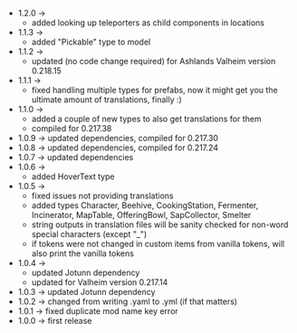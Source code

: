 * 1.2.0 ->
  * added looking up teleporters as child components in locations
* 1.1.3 -> 
  * added "Pickable" type to model
* 1.1.2 ->
  * updated (no code change required) for Ashlands Valheim version 0.218.15
* 1.1.1 ->
  * fixed handling multiple types for prefabs, now it might get you the ultimate amount of translations, finally :)
* 1.1.0 -> 
  * added a couple of new types to also get translations for them
  * compiled for 0.217.38
* 1.0.9 -> updated dependencies, compiled for 0.217.30
* 1.0.8 -> updated dependencies, compiled for 0.217.24
* 1.0.7 -> updated dependencies
* 1.0.6 ->
    * added HoverText type
* 1.0.5 ->
    * fixed issues not providing translations
    * added types Character, Beehive, CookingStation, Fermenter, Incinerator, MapTable, OfferingBowl, SapCollector,
      Smelter
    * string outputs in translation files will be sanity checked for non-word special characters (except "_")
    * if tokens were not changed in custom items from vanilla tokens, will also print the vanilla tokens
* 1.0.4 ->
    * updated Jotunn dependency
    * updated for Valheim version 0.217.14
* 1.0.3 -> updated Jotunn dependency
* 1.0.2 -> changed from writing .yaml to .yml (if that matters)
* 1.0.1 -> fixed duplicate mod name key error
* 1.0.0 -> first release
